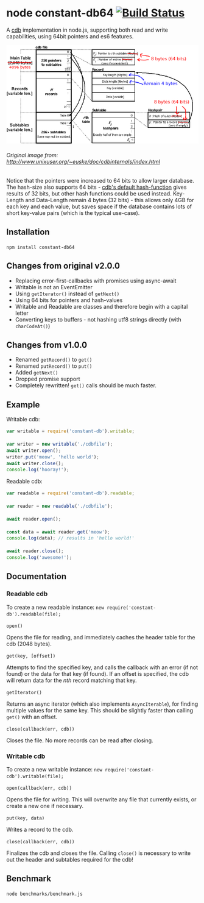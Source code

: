 # node constant-db64 [![Build Status](https://travis-ci.org/ozomer/node-cdb-64.svg?branch=master)](https://travis-ci.org/ozomer/node-cdb-64)
A [cdb](http://cr.yp.to/cdb.html) implementation in node.js, supporting both read and write capabilities, using 64bit pointers and es6 features.

![alt text](./cdb64.png "Original image from: http://www.unixuser.org/~euske/doc/cdbinternals/index.html")
###### Original image from: http://www.unixuser.org/~euske/doc/cdbinternals/index.html
Notice that the pointers were increased to 64 bits to allow larger database.
The hash-size also supports 64 bits - [cdb's default hash-function](http://cr.yp.to/cdb/cdb.txt) gives results of 32 bits, but other hash functions could be used instead.
Key-Length and Data-Length remain 4 bytes (32 bits) - this allows only 4GB for each key and each value, but saves space if the database contains lots of short key-value pairs (which is the typical use-case).


## Installation
`npm install constant-db64`

## Changes from original v2.0.0
* Replacing error-first-callbacks with promises using async-await
* Writable is not an EventEmitter
* Using `getIterator()` instead of `getNext()`
* Using 64 bits for pointers and hash-values
* Writable and Readable are classes and therefore begin with a capital letter
* Converting keys to buffers - not hashing utf8 strings directly (with `charCodeAt()`)

## Changes from v1.0.0
* Renamed `getRecord()` to `get()`
* Renamed `putRecord()` to `put()`
* Added `getNext()`
* Dropped promise support
* Completely rewritten! `get()` calls should be much faster.

## Example
Writable cdb:
```javascript
var writable = require('constant-db').writable;

var writer = new writable('./cdbfile');
await writer.open();
writer.put('meow', 'hello world');
await writer.close();
console.log('hooray!');
```

Readable cdb:
```javascript
var readable = require('constant-db').readable;

var reader = new readable('./cdbfile');

await reader.open();

const data = await reader.get('meow');
console.log(data); // results in 'hello world!'

await reader.close();
console.log('awesome!');
```

## Documentation
### Readable cdb
To create a new readable instance:
`new require('constant-db').readable(file);`

`open()`

Opens the file for reading, and immediately caches the header table for the cdb (2048 bytes).

`get(key, [offset])`

Attempts to find the specified key, and calls the callback with an error (if not found) or the data for that key (if found). If an offset is specified, the cdb will return data for the *nth* record matching that key.

`getIterator()`

Returns an async iterator (which also implements `AsyncIterable`), for finding multiple values for the same key. This should be slightly faster than calling `get()` with an offset.

`close(callback(err, cdb))`

Closes the file. No more records can be read after closing.

### Writable cdb
To create a new writable instance:
`new require('constant-cdb').writable(file);`

`open(callback(err, cdb))`

Opens the file for writing. This will overwrite any file that currently exists, or create a new one if necessary.

`put(key, data)`

Writes a record to the cdb.

`close(callback(err, cdb))`

Finalizes the cdb and closes the file. Calling `close()` is necessary to write out the header and subtables required for the cdb!

## Benchmark
`node benchmarks/benchmark.js`
